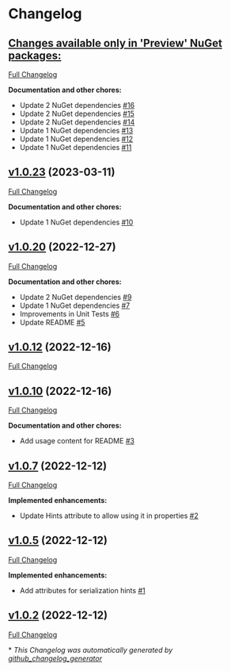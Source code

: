 # Changelog

## [**Changes available only in 'Preview' NuGet packages:**](https://github.com/nanoframework/System.Runtime.Serialization/tree/HEAD)

[Full Changelog](https://github.com/nanoframework/System.Runtime.Serialization/compare/v1.0.23...HEAD)

**Documentation and other chores:**

- Update 2 NuGet dependencies [\#16](https://github.com/nanoframework/System.Runtime.Serialization/pull/16)
- Update 2 NuGet dependencies [\#15](https://github.com/nanoframework/System.Runtime.Serialization/pull/15)
- Update 2 NuGet dependencies [\#14](https://github.com/nanoframework/System.Runtime.Serialization/pull/14)
- Update 1 NuGet dependencies [\#13](https://github.com/nanoframework/System.Runtime.Serialization/pull/13)
- Update 1 NuGet dependencies [\#12](https://github.com/nanoframework/System.Runtime.Serialization/pull/12)
- Update 1 NuGet dependencies [\#11](https://github.com/nanoframework/System.Runtime.Serialization/pull/11)

## [v1.0.23](https://github.com/nanoframework/System.Runtime.Serialization/tree/v1.0.23) (2023-03-11)

[Full Changelog](https://github.com/nanoframework/System.Runtime.Serialization/compare/v1.0.20...v1.0.23)

**Documentation and other chores:**

- Update 1 NuGet dependencies [\#10](https://github.com/nanoframework/System.Runtime.Serialization/pull/10)

## [v1.0.20](https://github.com/nanoframework/System.Runtime.Serialization/tree/v1.0.20) (2022-12-27)

[Full Changelog](https://github.com/nanoframework/System.Runtime.Serialization/compare/v1.0.12...v1.0.20)

**Documentation and other chores:**

- Update 2 NuGet dependencies [\#9](https://github.com/nanoframework/System.Runtime.Serialization/pull/9)
- Update 1 NuGet dependencies [\#7](https://github.com/nanoframework/System.Runtime.Serialization/pull/7)
- Improvements in Unit Tests [\#6](https://github.com/nanoframework/System.Runtime.Serialization/pull/6)
- Update README [\#5](https://github.com/nanoframework/System.Runtime.Serialization/pull/5)

## [v1.0.12](https://github.com/nanoframework/System.Runtime.Serialization/tree/v1.0.12) (2022-12-16)

[Full Changelog](https://github.com/nanoframework/System.Runtime.Serialization/compare/v1.0.10...v1.0.12)

## [v1.0.10](https://github.com/nanoframework/System.Runtime.Serialization/tree/v1.0.10) (2022-12-16)

[Full Changelog](https://github.com/nanoframework/System.Runtime.Serialization/compare/v1.0.7...v1.0.10)

**Documentation and other chores:**

- Add usage content for README [\#3](https://github.com/nanoframework/System.Runtime.Serialization/pull/3)

## [v1.0.7](https://github.com/nanoframework/System.Runtime.Serialization/tree/v1.0.7) (2022-12-12)

[Full Changelog](https://github.com/nanoframework/System.Runtime.Serialization/compare/v1.0.5...v1.0.7)

**Implemented enhancements:**

- Update Hints attribute to allow using it in properties [\#2](https://github.com/nanoframework/System.Runtime.Serialization/pull/2)

## [v1.0.5](https://github.com/nanoframework/System.Runtime.Serialization/tree/v1.0.5) (2022-12-12)

[Full Changelog](https://github.com/nanoframework/System.Runtime.Serialization/compare/v1.0.2...v1.0.5)

**Implemented enhancements:**

- Add attributes for serialization hints [\#1](https://github.com/nanoframework/System.Runtime.Serialization/pull/1)

## [v1.0.2](https://github.com/nanoframework/System.Runtime.Serialization/tree/v1.0.2) (2022-12-12)

[Full Changelog](https://github.com/nanoframework/System.Runtime.Serialization/compare/7e370a9ddefce93fbeadc1892040746601256bfa...v1.0.2)



\* *This Changelog was automatically generated by [github_changelog_generator](https://github.com/github-changelog-generator/github-changelog-generator)*

